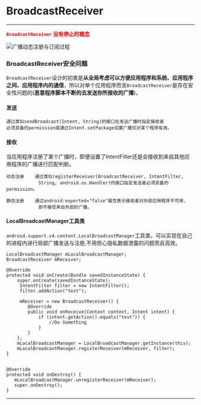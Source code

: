 # BroadcastReceiver
---
<font color="red"> **`BroadcastReceiver` 没有停止的概念** </font>

![广播动态注册与订阅过程](https://i.imgur.com/tSKOkk1.png)

### BroadcastReceiver安全问题 ###
`BroadcastReceiver`设计的初衷是**从全局考虑可以方便应用程序和系统、应用程序之间、应用程序内的通信**，所以对单个应用程序而言`BroadcastReceiver`是存在安全性问题的(**恶意程序脚本不断的去发送你所接收的广播**)。

#### 发送

	通过类似sendBroadcast(Intent, String)的接口在发送广播时指定接收者
	必须具备的permission或通过Intent.setPackage设置广播仅对某个程序有效。

#### 接收
当应用程序注册了某个广播时，即便设置了IntentFilter还是会接收到来自其他应用程序的广播进行匹配判断。

	动态注册 	通过类似registerReceiver(BroadcastReceiver, IntentFilter,
		 		String, android.os.Handler)的接口指定发送者必须具备的permission。

	静态注册 	通过android:exported="false"属性表示接收者对外部应用程序不可用，
				即不接受来自外部的广播。


#### LocalBroadcastManager工具类
`android.support.v4.content.LocalBroadcastManager`工具类，可以实现在自己的进程内进行局部广播发送与注册,不用担心隐私数据泄露的问题而且高效。


	LocalBroadcastManager mLocalBroadcastManager;  
	BroadcastReceiver mReceiver;  
	
	@Override
	protected void onCreate(Bundle savedInstanceState) {
		super.onCreate(savedInstanceState);
		 IntentFilter filter = new IntentFilter();  
		 filter.addAction("test");  
	
		 mReceiver = new BroadcastReceiver() {  
			@Override  
			public void onReceive(Context context, Intent intent) {  
				if (intent.getAction().equals("test")) {  
					//Do Something
				} 
			}  
		};  
		mLocalBroadcastManager = LocalBroadcastManager.getInstance(this);
		mLocalBroadcastManager.registerReceiver(mReceiver, filter);
	}
	
	
	@Override
	protected void onDestroy() {
	   mLocalBroadcastManager.unregisterReceiver(mReceiver);
	   super.onDestroy();
	} 

---